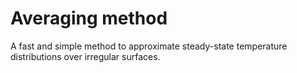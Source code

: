 # Averaging method
A fast and simple method to approximate steady-state temperature distributions over irregular surfaces.
